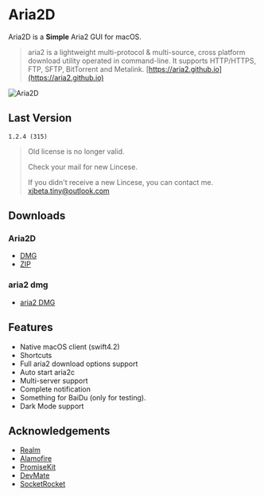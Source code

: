 # Aria2D
Aria2D is a **Simple** Aria2 GUI for macOS.

> aria2 is a lightweight multi-protocol & multi-source, cross platform download utility operated in command-line. It supports HTTP/HTTPS, FTP, SFTP, BitTorrent and Metalink. [https://aria2.github.io](https://aria2.github.io)

![Aria2D](https://i.imgur.com/f3FXLJe.jpg)

## Last Version
    1.2.4 (315)
    
> Old license is no longer valid.
> 
> Check your mail for new Lincese.
> 
> If you didn't receive a new Lincese, you can contact me.
> <xjbeta.tiny@outlook.com>


## Downloads
### Aria2D
- [DMG](https://dl.devmate.com/com.xjbeta.Aria2D/Aria2D.dmg)
- [ZIP](https://dl.devmate.com/com.xjbeta.Aria2D/Aria2D.zip)

### aria2 dmg
- [aria2 DMG](https://dl.devmate.com/com.aria2.aria2c/aria2c.dmg)

## Features
- Native macOS client (swift4.2)
- Shortcuts
- Full aria2 download options support
- Auto start aria2c
- Multi-server support
- Complete notification
- Something for BaiDu (only for testing).
- Dark Mode support

## Acknowledgements
- [Realm](https://realm.io/)
- [Alamofire](https://github.com/Alamofire/Alamofire)
- [PromiseKit](https://github.com/mxcl/PromiseKit)
- [DevMate](https://devmate.com/)
- [SocketRocket](https://github.com/facebook/SocketRocket)
